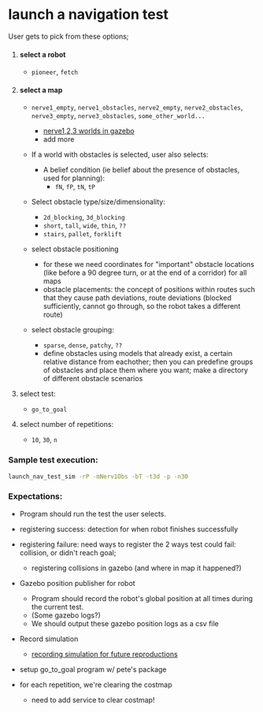 launch a navigation test
========================

User gets to pick from these options;

1. #### select a robot
	- `pioneer`, `fetch`

2. #### select a map
    - `nerve1_empty`, `nerve1_obstacles`, `nerve2_empty`, `nerve2_obstacles`, `nerve3_empty`, `nerve3_obstacles`,	`some_other_world...`
	    - [nerve1,2,3 worlds in gazebo](https://github.com/uml-robotics/uml_3d_race/tree/master/worlds)
	    - add more
    
    - If a world with obstacles is selected, user also selects:
        - A belief condition (ie belief about the presence of obstacles, used for planning):
            - `fN`, `fP`, `tN`, `tP`

    - Select obstacle type/size/dimensionality:
	    - `2d_blocking`, `3d_blocking`
	    - `short`, `tall`, `wide`, `thin`, `??`
        - `stairs`, `pallet`, `forklift`

    - select obstacle positioning
	    - for these we need coordinates for "important" obstacle locations (like before a 90 degree turn, or at the end of a corridor) for all maps
        - obstacle placements: the concept of positions within routes such that they cause path deviations, route deviations (blocked sufficiently, cannot go through, so the robot takes a different route)
    - select obstacle grouping: 
	    - `sparse`, `dense`, `patchy`, `??`
	    - define obstacles using models that already exist, a certain relative distance from eachother; then you can predefine groups of obstacles and place them where you want; make a directory of different obstacle scenarios

3. select test:
    - `go_to_goal`

4. select number of repetitions:
    - `10`, `30`, `n`


### Sample test execution:

```bash
launch_nav_test_sim -rP -mNerv1Obs -bT -t3d -p -n30
```


### Expectations:

- Program should run the test the user selects.

- registering success: detection for when robot finishes successfully
- registering failure: need ways to register the 2 ways test could fail: collision, or didn't reach goal;
    - registering collisions in gazebo (and where in map it happened?)



  

- Gazebo position publisher for robot
	- Program should record the robot's global position at all times during the current test. 
	- (Some gazebo logs?)
	- We should output these gazebo position logs as a csv file

- Record simulation
	- [recording simulation for future reproductions](http://gazebosim.org/tutorials?cat=tools_utilities&tut=logging_playback)

- setup go_to_goal program w/ pete's package
- for each repetition, we're clearing the costmap
    - need to add service to clear costmap!




